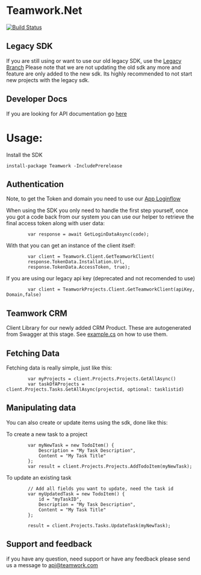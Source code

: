 # Teamwork.Net
[![Build Status](https://travis-ci.com/Teamwork/dotnet.svg?token=R12oYgGSHPyyQRhqQcMP&branch=master)](https://travis-ci.com/Teamwork/dotnet)

## Legacy SDK
If you are still using or want to use our old legacy SDK, use the [Legacy Branch](https://github.com/Teamwork/dotnet/tree/legacy)
Please note that we are not updating the old sdk any more and feature are only added to the new sdk. Its highly recommended to not start new projects with the legacy sdk. 

## Developer Docs
If you are looking for API documentation go [here](http://developer.teamwork.com)

# Usage: 
Install the SDK

`install-package Teamwork -IncludePrerelease`

## Authentication
Note, to get the Token and domain you need to use our [App Loginflow](https://developer.teamwork.com/projects/authentication-questions/how-to-authenticate-via-app-login-flow)

When using the SDK you only need to handle the first step yourself, once you got a code back from our system you can use our helper to retrieve the final access token along with user data:

            var response = await GetLoginDataAsync(code);

With that you can get an instance of the client itself:

            var client = Teamwork.Client.GetTeamworkClient(
            response.TokenData.Installation.Url,
            response.TokenData.AccessToken, true);

If you are using our legacy api key (deprecated and not recomended to use)

            var client = TeamworkProjects.Client.GetTeamworkClient(apiKey, Domain,false)

## Teamwork CRM
Client Library for our newly added CRM Product. These are autogenerated from Swagger at this stage. 
See [example.cs](https://github.com/Teamwork/dotnet/blob/master/Libraries/Teamwork.CRM/Example.cs) on how to use them. 


## Fetching Data
Fetching data is really simple, just like this:

            var myProjects = client.Projects.Projects.GetAllAsync()
            var taskOfAProjects = client.Projects.Tasks.GetAllAsync(projectid, optional: tasklistid)

## Manipulating data
You can also create or update items using the sdk, done like this:

To create a new task to a project

            var myNewTask = new TodoItem() {
                Description = "My Task Description",
                Content = "My Task Title"
            };
            var result = client.Projects.Projects.AddTodoItem(myNewTask);

To update an existing task

            // Add all fields you want to update, need the task id
            var myUpdatedTask = new TodoItem() {
                id = "myTaskID",
                Description = "My Task Description",
                Content = "My Task Title"
            };

            result = client.Projects.Tasks.UpdateTask(myNewTask);
            
## Support and feedback
if you have any question, need support or have any feedback please send us a message to [api@teamwork.com](mailto:api@teamwork.com)

